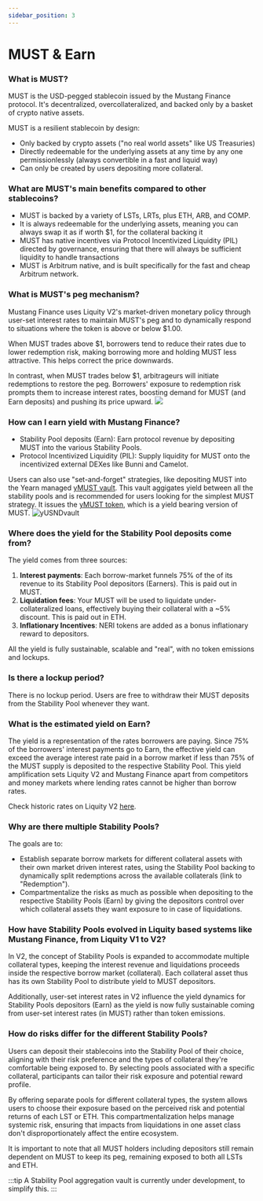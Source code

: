 ```yaml
---
sidebar_position: 3
---
```



# MUST & Earn

### What is MUST?

MUST is the USD-pegged stablecoin issued by the Mustang Finance protocol. It's decentralized, overcollateralized, and backed only by a basket of crypto native assets.

MUST is a resilient stablecoin by design:

* Only backed by crypto assets ("no real world assets" like US Treasuries)
* Directly redeemable for the underlying assets at any time by any one permissionlessly (always convertible in a fast and liquid way)
* Can only be created by users depositing more collateral. 

### What are MUST's main benefits compared to other stablecoins?

* MUST is backed by a variety of LSTs, LRTs, plus ETH, ARB, and COMP.
* It is always redeemable for the underlying assets, meaning you can always swap it as if worth $1, for the collateral backing it
* MUST has native incentives via Protocol Incentivized Liquidity (PIL) directed by governance, ensuring that there will always be sufficient liquidity to handle transactions
* MUST is Arbitrum native, and is built specifically for the fast and cheap Arbitrum network.

### What is MUST's peg mechanism?

Mustang Finance uses Liquity V2's market-driven monetary policy through user-set interest rates to maintain MUST's peg and to dynamically respond to situations where the token is above or below $1.00.

When MUST trades above $1, borrowers tend to reduce their rates due to lower redemption risk, making borrowing more and holding MUST less attractive. This helps correct the price downwards.

In contrast, when MUST trades below $1, arbitrageurs will initiate redemptions to restore the peg. Borrowers' exposure to redemption risk prompts them to increase interest rates, boosting demand for MUST (and Earn deposits) and pushing its price upward.
![](https://docs.liquity.org/~gitbook/image?url=https%3A%2F%2F2342324437-files.gitbook.io%2F%7E%2Ffiles%2Fv0%2Fb%2Fgitbook-x-prod.appspot.com%2Fo%2Fspaces%252FE2A1Xrcj7XasxOiotWky%252Fuploads%252FOPagS0zx2PSCiAFmH8Uq%252Flight%2520-%2520BOLD%2520peg%2520mechanism.png%3Falt%3Dmedia%26token%3Dfcc3163a-a96d-4085-a1ea-d5c4606ab3b7&width=768&dpr=4&quality=100&sign=37ed4c8c&sv=2)

### How can I earn yield with Mustang Finance?

* Stability Pool deposits (Earn): Earn protocol revenue by depositing MUST into the various Stability Pools.
* Protocol Incentivized Liquidity (PIL): Supply liquidity for MUST onto the incentivized external DEXes like Bunni and Camelot.

Users can also use "set-and-forget" strategies, like depositing MUST into the Yearn managed [yMUST vault](https://app.must.finance/earn/ymust). This vault aggigates yield between all the  stability pools and is recommended for users looking for the simplest MUST strategy. It issues the [yMUST token](https://arbiscan.io/address/0x252b965400862d94bda35fecf7ee0f204a53cc36), which is a yield bearing version of MUST.
![yUSNDvault](/img/yUSNDvault.png)

### Where does the yield for the Stability Pool deposits come from?

The yield comes from three sources:

1. **Interest payments**: Each borrow-market funnels 75% of the of its revenue to its Stability Pool depositors (Earners). This is paid out in MUST.
2. **Liquidation fees**: Your MUST will be used to liquidate under-collateralized loans, effectively buying their collateral with a \~5% discount. This is paid out in ETH.
3. **Inflationary Incentives**: NERI tokens are added as a bonus inflationary reward to depositors.

All the yield is fully sustainable, scalable and "real", with no token emissions and lockups.

### Is there a lockup period? 

There is no lockup period. Users are free to withdraw their MUST deposits from the Stability Pool whenever they want.

### What is the estimated yield on Earn? 

The yield is a representation of the rates borrowers are paying. Since 75% of the borrowers' interest payments go to Earn, the effective yield can exceed the average interest rate paid in a borrow market if less than 75% of the MUST supply is deposited to the respective Stability Pool. This yield amplification sets Liquity V2 and Mustang Finance apart from competitors and money markets where lending rates cannot be higher than borrow rates.

Check historic rates on Liquity V2 [here](https://dune.com/liquity/liquity-v2#interest-rates).

### Why are there multiple Stability Pools?

The goals are to:

* Establish separate borrow markets for different collateral assets with their own market driven interest rates, using the Stability Pool backing to dynamically split redemptions across the available collaterals (link to "Redemption").
* Compartmentalize the risks as much as possible when depositing to the respective Stability Pools (Earn) by giving the depositors control over which collateral assets they want exposure to in case of liquidations.

### How have Stability Pools evolved in Liquity based systems like Mustang Finance, from Liquity V1 to V2?

In V2, the concept of Stability Pools is expanded to accommodate multiple collateral types, keeping the interest revenue and liquidations proceeds inside the respective borrow market (collateral). Each collateral asset thus has its own Stability Pool to distribute yield to MUST depositors.

Additionally, user-set interest rates in V2 influence the yield dynamics for  Stability Pools depositors (Earn) as the yield is now fully sustainable coming from user-set interest rates (in MUST) rather than token emissions.

### How do risks differ for the different Stability Pools?

Users can deposit their stablecoins into the Stability Pool of their choice, aligning with their risk preference and the types of collateral they're comfortable being exposed to. By selecting pools associated with a specific collateral, participants can tailor their risk exposure and potential reward profile.

By offering separate pools for different collateral types, the system allows users to choose their exposure based on the perceived risk and potential returns of each LST or ETH. This compartmentalization helps manage systemic risk, ensuring that impacts from liquidations in one asset class don't disproportionately affect the entire ecosystem.

It is important to note that all MUST holders including depositors still remain dependent on MUST to keep its peg, remaining exposed to both all LSTs and ETH.


:::tip
A Stability Pool aggregation vault is currently under development, to simplify this.
:::
